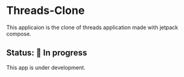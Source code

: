 # Threads-Clone
This applicaion is the clone of threads application made with jetpack compose.

## Status: 🚧 In progress
This app is under development.
